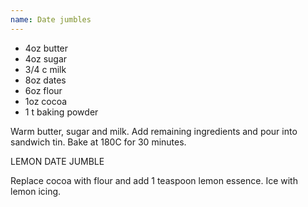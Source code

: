 ```yaml
---
name: Date jumbles
---
```


* 4oz butter
* 4oz sugar
* 3/4 c milk
* 8oz dates
* 6oz flour
* 1oz cocoa
* 1 t baking powder

Warm butter, sugar and milk.  Add remaining ingredients and pour into sandwich tin.  Bake at 180C for 30 minutes.


LEMON DATE JUMBLE

Replace cocoa with flour and add 1 teaspoon lemon essence.  Ice with lemon icing.

